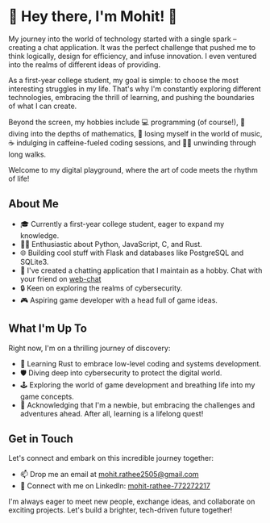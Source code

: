 
# 🚀 Hey there, I'm Mohit! 👋

My journey into the world of technology started with a single spark – creating a chat application. It was the perfect challenge that pushed me to think logically, design for efficiency, and infuse innovation. I even ventured into the realms of different ideas of providing.

As a first-year college student, my goal is simple: to choose the most interesting struggles in my life. That's why I'm constantly exploring different technologies, embracing the thrill of learning, and pushing the boundaries of what I can create.

Beyond the screen, my hobbies include 💻 programming (of course!), 🔢  diving into the depths of mathematics, 🎵 losing myself in the world of music, ☕ indulging in caffeine-fueled coding sessions, and 🚶‍♂️ unwinding through long walks. 

Welcome to my digital playground, where the art of code meets the rhythm of life!

## About Me

- 🎓 Currently a first-year college student, eager to expand my knowledge.
- 👨‍💻 Enthusiastic about Python, JavaScript, C, and Rust.
- 🌐 Building cool stuff with Flask and databases like PostgreSQL and SQLite3.
- 💬 I've created a chatting application that I maintain as a hobby. Chat with your friend on [web-chat](https://www.webchat.onrender.com)
- 🔒 Keen on exploring the realms of cybersecurity.
- 🎮 Aspiring game developer with a head full of game ideas.

## What I'm Up To

Right now, I'm on a thrilling journey of discovery:

- 📘 Learning Rust to embrace low-level coding and systems development.
- 🛡️ Diving deep into cybersecurity to protect the digital world.
- 🕹️ Exploring the world of game development and breathing life into my game concepts.
- 🌱 Acknowledging that I'm a newbie, but embracing the challenges and adventures ahead. After all, learning is a lifelong quest!

## Get in Touch

Let's connect and embark on this incredible journey together:

- 📫 Drop me an email at [mohit.rathee2505@gmail.com](mailto:mohit.rathee2505@gmail.com)
- 💼 Connect with me on LinkedIn: [mohit-rathee-772272217](https://www.linkedin.com/in/mohit-rathee-772272217)
<!-- - 🌐 Check out my website (if you have one): [Your Website](https://www.yourwebsite.com).-->

I'm always eager to meet new people, exchange ideas, and collaborate on exciting projects. Let's build a brighter, tech-driven future together!
